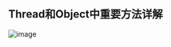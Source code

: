 Thread和Object中重要方法详解
---
![image](https://note.youdao.com/yws/api/personal/file/AA1E38A81AB44B1E9F8AF1E940B269E9?method=download&shareKey=ddba97c1d398031058b567494a2d0edc)

